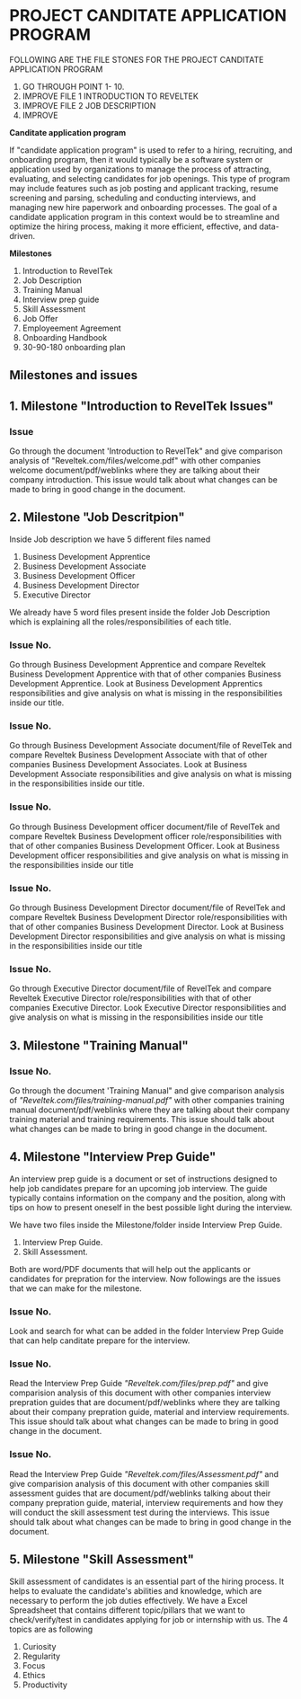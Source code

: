 # PROJECT CANDITATE APPLICATION PROGRAM 
FOLLOWING ARE THE FILE STONES FOR THE PROJECT CANDITATE APPLICATION PROGRAM
1. GO THROUGH POINT 1- 10.
2. IMPROVE FILE 1 INTRODUCTION TO REVELTEK
3. IMPROVE FILE 2 JOB DESCRIPTION
4. IMPROVE 

**Canditate application program**

If "candidate application program" is used to refer to a hiring, recruiting, and onboarding program, then it would typically be a software system or application used by organizations to manage the process of attracting, evaluating, and selecting candidates for job openings. This type of program may include features such as job posting and applicant tracking, resume screening and parsing, scheduling and conducting interviews, and managing new hire paperwork and onboarding processes. The goal of a candidate application program in this context would be to streamline and optimize the hiring process, making it more efficient, effective, and data-driven.


**Milestones**

1. Introduction to RevelTek
2. Job Description
3. Training Manual
4. Interview prep guide
5. Skill Assessment
6. Job Offer
7. Employeement Agreement 
8. Onboarding Handbook
9. 30-90-180 onboarding plan 


## Milestones and issues

## 1. Milestone "Introduction to RevelTek Issues"

### Issue # 
Go through the document 'Introduction to RevelTek" and give comparison analysis of "Reveltek.com/files/welcome.pdf" with other companies welcome document/pdf/weblinks where they are talking about their company introduction.
This issue would talk about what changes can be made to bring in good change in the document. 

## 2. Milestone "Job Descritpion" 
Inside Job description we have 5 different files named
1. Business Development Apprentice
2. Business Development Associate 
3. Business Development Officer 
4. Business Development Director 
5. Executive Director

We already have 5 word files present inside the folder Job Description which is explaining all the roles/responsibilities of each title. 

### Issue No.  
Go through Business Development Apprentice and compare Reveltek Business Development Apprentice with that of other companies Business Development Apprentice. Look at Business Development Apprentics responsibilities and give analysis on what is missing in the responsibilities inside our title.

### Issue No.  
Go through Business Development Associate document/file of RevelTek and compare Reveltek Business Development Associate with that of other companies Business Development Associates. Look at Business Development Associate responsibilities and give analysis on what is missing in the responsibilities inside our title.

### Issue No.  
Go through Business Development officer document/file of RevelTek and compare Reveltek Business Development officer role/responsibilities with that of other companies Business Development Officer. Look at Business Development officer responsibilities and give analysis on what is missing in the responsibilities inside our title

### Issue No.
Go through Business Development Director document/file of RevelTek and compare Reveltek Business Development Director role/responsibilities with that of other companies Business Development Director. Look at Business Development Director responsibilities and give analysis on what is missing in the responsibilities inside our title

### Issue No.
Go through Executive Director document/file of RevelTek and compare Reveltek Executive Director role/responsibilities with that of other companies Executive Director. Look Executive Director responsibilities and give analysis on what is missing in the responsibilities inside our title

## 3. Milestone "Training Manual"
### Issue No. 
Go through the document 'Training Manual" and give comparison analysis of _"Reveltek.com/files/training-manual.pdf"_ with other companies training manual document/pdf/weblinks where they are talking about their company training material and training requirements.
This issue should talk about what changes can be made to bring in good change in the document.

## 4. Milestone "Interview Prep Guide" 
An interview prep guide is a document or set of instructions designed to help job candidates prepare for an upcoming job interview. The guide typically contains information on the company and the position, along with tips on how to present oneself in the best possible light during the interview. 

We have two files inside the Milestone/folder inside Interview Prep Guide.
1. Interview Prep Guide.
2. Skill Assessment.

Both are word/PDF documents that will help out the applicants or candidates for prepration for the interview.
Now followings are the issues that we can make for the milestone.

### Issue No. 
Look and search for what can be added in the folder Interview Prep Guide that can help canditate prepare for the interview.

### Issue No.
Read the Interview Prep Guide _"Reveltek.com/files/prep.pdf"_ and give comparision analysis of this document with other companies interview prepration guides that are document/pdf/weblinks where they are talking about their company prepration guide, material and interview requirements.
This issue should talk about what changes can be made to bring in good change in the document.

### Issue No. 
Read the Interview Prep Guide _"Reveltek.com/files/Assessment.pdf"_ and give comparision analysis of this document with other companies skill assessment guides that are document/pdf/weblinks talking about their company prepration guide, material, interview requirements and how they will conduct the skill assessment test during the interviews.
This issue should talk about what changes can be made to bring in good change in the document.

## 5. Milestone "Skill Assessment"
Skill assessment of candidates is an essential part of the hiring process. It helps to evaluate the candidate's abilities and knowledge, which are necessary to perform the job duties effectively.
We have a Excel Spreadsheet that contains different topic/pillars that we want to check/verify/test in candidates applying for job or internship with us. 
The 4 topics are as following 
1. Curiosity 
2. Regularity
3. Focus
4. Ethics
5. Productivity 
